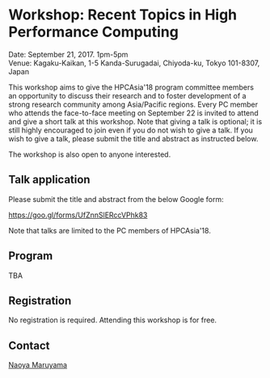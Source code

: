 # Workshop: Recent Topics in High Performance Computing

Date: September 21, 2017. 1pm-5pm  
Venue: Kagaku-Kaikan, 1-5 Kanda-Surugadai, Chiyoda-ku, Tokyo 101-8307, Japan

This workshop aims to give the HPCAsia'18 program committee members an
opportunity to discuss their research and to foster development of a
strong research community among Asia/Pacific regions. Every PC member
who attends the face-to-face meeting on September 22 is invited to
attend and give a short talk at this workshop. Note that giving a talk
is optional; it is still highly encouraged to join even if you do not
wish to give a talk. If you wish to give a talk, please submit the
title and abstract as instructed below.

The workshop is also open to anyone interested. 

## Talk application

Please submit the title and abstract from the below Google form:

https://goo.gl/forms/UfZnnSlERccVPhk83

Note that talks are limited to the PC members of HPCAsia'18. 

## Program

TBA

## Registration

No registration is required. Attending this workshop is for free. 

## Contact

[Naoya Maruyama](https://people.llnl.gov/maruyama3)


  
  
